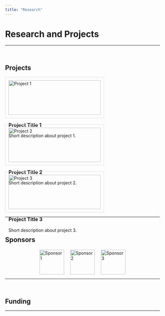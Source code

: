 ```yaml
---
title: "Research"
---
```


# Research and Projects
-------------------------------------------------------------


&nbsp;
&nbsp;
## Projects
<div style="display: flex; flex-wrap: wrap; gap: 20px;">

<div style="flex: 1 1 300px; max-width: 300px; border: 1px solid #ddd; padding: 10px;">
  <img src="/images/project1.jpg" alt="Project 1" style="width:100%;">
  <h3>Project Title 1</h3>
  <p>Short description about project 1.</p>
</div>

<div style="flex: 1 1 300px; max-width: 300px; border: 1px solid #ddd; padding: 10px;">
  <img src="/images/project2.jpg" alt="Project 2" style="width:100%;">
  <h3>Project Title 2</h3>
  <p>Short description about project 2.</p>
</div>

<div style="flex: 1 1 300px; max-width: 300px; border: 1px solid #ddd; padding: 10px;">
  <img src="/images/project3.jpg" alt="Project 3" style="width:100%;">
  <h3>Project Title 3</h3>
  <p>Short description about project 3.</p>
</div>

</div>

---


&nbsp;
&nbsp;
## Sponsors
<div style="display: flex; flex-wrap: wrap; gap: 20px; justify-content: center; align-items: center; margin-top: 20px;">

  <img src="/images/sponsor1.png" alt="Sponsor 1" style="height: 80px;">
  <img src="/images/sponsor2.png" alt="Sponsor 2" style="height: 80px;">
  <img src="/images/sponsor3.png" alt="Sponsor 3" style="height: 80px;">

</div>

---


&nbsp;
&nbsp;
## Funding
-------------------------------------------------------------



